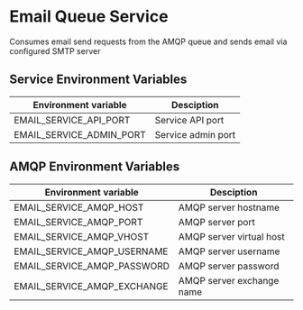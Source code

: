 Email Queue Service
===================
Consumes email send requests from the AMQP queue and sends email via configured SMTP server

Service Environment Variables
-------------------------------------------
| Environment variable  | Desciption |
| ------------- | ------------- |
| EMAIL_SERVICE_API_PORT  | Service API port  |
| EMAIL_SERVICE_ADMIN_PORT  | Service admin port  |

AMQP Environment Variables
-------------------------------------------
| Environment variable  | Desciption |
| ------------- | ------------- |
| EMAIL_SERVICE_AMQP_HOST | AMQP server hostname  |
| EMAIL_SERVICE_AMQP_PORT | AMQP server port  |
| EMAIL_SERVICE_AMQP_VHOST  | AMQP server virtual host  |
| EMAIL_SERVICE_AMQP_USERNAME | AMQP server username  |
| EMAIL_SERVICE_AMQP_PASSWORD | AMQP server password  |
| EMAIL_SERVICE_AMQP_EXCHANGE| AMQP server exchange name  |
